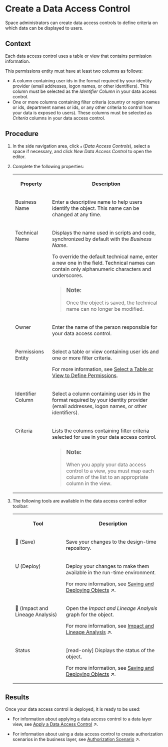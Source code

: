 <!-- loio5246328ec59045cb9c2aa693daee2557 -->

<link rel="stylesheet" type="text/css" href="../css/sap-icons.css"/>

# Create a Data Access Control

Space administrators can create data access controls to define criteria on which data can be displayed to users.



## Context

Each data access control uses a table or view that contains permission information.

This permissions entity must have at least two columns as follows:

-   A column containing user ids in the format required by your identity provider \(email addresses, logon names, or other identifiers\). This column must be selected as the *Identifier Column* in your data access control.
-   One or more columns containing filter criteria \(country or region names or ids, department names or ids, or any other criteria to control how your data is exposed to users\). These columns must be selected as *Criteria* columns in your data access control.



## Procedure

1.  In the side navigation area, click <span class="SAP-icons"></span> \(*Data Access Controls*\), select a space if necessary, and click *New Data Access Control* to open the editor.

2.  Complete the following properties:


    <table>
    <tr>
    <th valign="top">

    Property


    
    </th>
    <th valign="top">

    Description


    
    </th>
    </tr>
    <tr>
    <td valign="top">
    
    Business Name 


    
    </td>
    <td valign="top">
    
    Enter a descriptive name to help users identify the object. This name can be changed at any time. 


    
    </td>
    </tr>
    <tr>
    <td valign="top">
    
    Technical Name 


    
    </td>
    <td valign="top">
    
    Displays the name used in scripts and code, synchronized by default with the *Business Name*. 

    To override the default technical name, enter a new one in the field. Technical names can contain only alphanumeric characters and underscores.

    > ### Note:  
    > Once the object is saved, the technical name can no longer be modified.


    
    </td>
    </tr>
    <tr>
    <td valign="top">
    
    Owner


    
    </td>
    <td valign="top">
    
    Enter the name of the person responsible for your data access control.


    
    </td>
    </tr>
    <tr>
    <td valign="top">
    
    Permissions Entity


    
    </td>
    <td valign="top">
    
    Select a table or view containing user ids and one or more filter criteria. 

    For more information, see [Select a Table or View to Define Permissions](select-a-table-or-view-to-define-permissions-ffcae43.md).


    
    </td>
    </tr>
    <tr>
    <td valign="top">
    
    Identifier Column


    
    </td>
    <td valign="top">
    
    Select a column containing user ids in the format required by your identity provider \(email addresses, logon names, or other identifiers\).


    
    </td>
    </tr>
    <tr>
    <td valign="top">
    
    Criteria


    
    </td>
    <td valign="top">
    
    Lists the columns containing filter criteria selected for use in your data access control. 

    > ### Note:  
    > When you apply your data access control to a view, you must map each column of the list to an appropriate column in the view.


    
    </td>
    </tr>
    </table>
    
3.  The following tools are available in the data access control editor toolbar:


    <table>
    <tr>
    <th valign="top">

    Tool


    
    </th>
    <th valign="top">

    Description


    
    </th>
    </tr>
    <tr>
    <td valign="top">
    
    <span class="FPA-icons"></span> \(Save\)


    
    </td>
    <td valign="top">
    
    Save your changes to the design-time repository.


    
    </td>
    </tr>
    <tr>
    <td valign="top">
    
    <span class="SAP-icons"></span> \(Deploy\)


    
    </td>
    <td valign="top">
    
    Deploy your changes to make them available in the run-time environment. 

    For more information, see [Saving and Deploying Objects](https://help.sap.com/viewer/24f836070a704022a40c15442163e5cf/DEV_CURRENT/en-US/7c0b560e2cb94eea86219d78d87f9623.html "When you save an object, it is stored in the SAP Datasphere repository, which contains the design-time definitions of all your objects. When you deploy an object, you are creating a run-time version for use in the SAP Datasphere database.") :arrow_upper_right:.


    
    </td>
    </tr>
    <tr>
    <td valign="top">
    
    <span class="FPA-icons"></span> \(Impact and Lineage Analysis\)


    
    </td>
    <td valign="top">
    
    Open the *Impact and Lineage Analysis* graph for the object. 

    For more information, see [Impact and Lineage Analysis](https://help.sap.com/viewer/24f836070a704022a40c15442163e5cf/DEV_CURRENT/en-US/9da4892cb0e4427ab80ad8d89e6676b8.html "The Impact and Lineage Analysis diagram helps you to understand the lineage (or data provenance) of a selected object, along with its impacts - the objects that depend on it and that will be impacted by any changes that are made to it.") :arrow_upper_right:.


    
    </td>
    </tr>
    <tr>
    <td valign="top">
    
    Status


    
    </td>
    <td valign="top">
    
    \[read-only\] Displays the status of the object. 

    For more information, see [Saving and Deploying Objects](https://help.sap.com/viewer/24f836070a704022a40c15442163e5cf/DEV_CURRENT/en-US/7c0b560e2cb94eea86219d78d87f9623.html "When you save an object, it is stored in the SAP Datasphere repository, which contains the design-time definitions of all your objects. When you deploy an object, you are creating a run-time version for use in the SAP Datasphere database.") :arrow_upper_right:.


    
    </td>
    </tr>
    </table>
    



## Results

Once your data access control is deployed, it is ready to be used:

-   For information about applying a data access control to a data layer view, see [Apply a Data Access Control](https://help.sap.com/viewer/24f836070a704022a40c15442163e5cf/DEV_CURRENT/en-US/8f79fc80d6134a89a03837a205d340cd.html "You can apply one or more data access controls to a view to control the data that users will see based on the specified criteria.") :arrow_upper_right:.

-   For information about using a data access control to create authorization scenarios in the business layer, see [Authorization Scenario](https://help.sap.com/viewer/24f836070a704022a40c15442163e5cf/DEV_CURRENT/en-US/46d8c42e1b1f421c9735a7cbc6fdba60.html "Authorization scenarios allow modelers to define which data is relevant to a user&apos;s context. They are made available through business entities and can be used in consumption models for specific use-cases.") :arrow_upper_right:.


